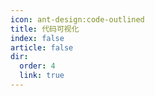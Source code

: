 ```yaml
---
icon: ant-design:code-outlined
title: 代码可视化
index: false
article: false
dir:
  order: 4
  link: true
---
```


<Catalog />
